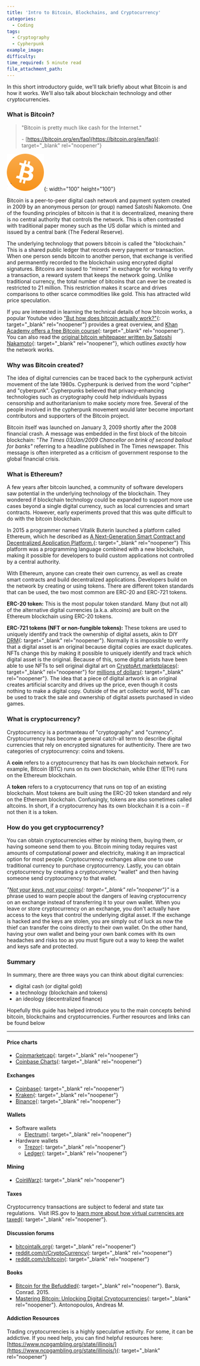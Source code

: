 ```yaml
---
title: 'Intro to Bitcoin, Blockchains, and Cryptocurrency'
categories:
  - Coding
tags:
  - Cryptography
  - Cypherpunk
example_image:
difficulty:
time_required: 5 minute read
file_attachment_path:
---
```


In this short introductory guide, we'll talk briefly about what Bitcoin is and how it works. We'll also talk about blockchain technology and other cryptocurrencies.

### What is Bitcoin?

> "Bitcoin is pretty much like cash for the Internet."
>
>
> \- [https://bitcoin.org/en/faq](https://bitcoin.org/en/faq){: target="_blank" rel="noopener"}

![](/uploads/intro-to-bitcoin-blockchains-and-cryptocurrency/btc-2.png){: width="100" height="100"}

Bitcoin is a peer-to-peer digital cash network and payment system created in 2009 by an anonymous person (or group) named Satoshi Nakomoto. One of the founding principles of bitcoin is that it is decentralized, meaning there is no central authority that controls the network. This is often contrasted with traditional paper money such as the US dollar which is minted and issued by a central bank (The Federal Reserve).

The underlying technology that powers bitcoin is called the "blockchain." This is a shared public ledger that records every payment or transaction. When one person sends bitcoin to another person, that exchange is verified and permanently recorded to the blockchain using encrypted digital signatures. Bitcoins are issued to "miners" in exchange for working to verify a transaction, a reward system that keeps the network going. Unlike traditional currency, the total number of bitcoins that can ever be created is restricted to 21 million. This restriction makes it scarce and drives comparisons to other scarce commodities like gold. This has attracted wild price speculation.

If you are interested in learning the technical details of how bitcoin works, a popular Youtube video ["But how does bitcoin actually work?"](https://www.youtube.com/watch?v=bBC-nXj3Ng4){: target="_blank" rel="noopener"} provides a great overview, and [Khan Academy offers a free Bitcoin course](https://www.khanacademy.org/economics-finance-domain/core-finance/money-and-banking/bitcoin/v/bitcoin-what-is-it){: target="_blank" rel="noopener"}. You can also read the [original bitcoin whitepaper written by Satoshi Nakamoto](https://bitcoin.org/en/bitcoin-paper){: target="_blank" rel="noopener"}, which outlines *exactly* how the network works.

### Why was Bitcoin created?

The idea of digital currencies can be traced back to the cypherpunk activist movement of the late 1980s. Cypherpunk is derived from the word "cipher" and "cyberpunk". Cypherpunks believed that privacy-enhancing technologies such as cryptography could help individuals bypass censorship and authoritarianism to make society more free. Several of the people involved in the cypherpunk movement would later become important contributors and supporters of the Bitcoin project.

Bitcoin itself was launched on January 3, 2009 shortly after the 2008 financial crash. A message was embedded in the first block of the bitcoin blockchain: *"The Times 03/Jan/2009 Chancellor on brink of second bailout for banks"* referring to a headline published in The Times newspaper. This message is often interpreted as a criticism of government response to the global financial crisis.

### What is Ethereum?

A few years after bitcoin launched, a community of software developers saw potential in the underlying technology of the blockchain. They wondered if blockchain technology could be expanded to support more use cases beyond a single digital currency, such as local currencies and smart contracts. However, early experiments proved that this was quite difficult to do with the bitcoin blockchain.

In 2015 a programmer named Vitalik Buterin launched a platform called Ethereum, which he described as [A Next-Generation Smart Contract and Decentralized Application Platform.](https://ethereum.org/en/whitepaper/){: target="_blank" rel="noopener"} This platform was a programming language combined with a new blockchain, making it possible for developers to build custom applications not controlled by a central authority.&nbsp;

With Ethereum, anyone can create their own currency, as well as create smart contracts and build decentralized applications. Developers build on the network by creating or using tokens. There are different token standards that can be used, the two most common are ERC-20 and ERC-721 tokens.

**ERC-20 token:** This is the most popular token standard. Many (but not all) of the alternative digital currencies (a.k.a. altcoins) are built on the Ethereum blockchain using ERC-20 tokens.

**ERC-721 tokens (NFT or non-fungible tokens):** These tokens are used to uniquely identify and track the ownership of digital assets, akin to DIY [DRM](https://en.wikipedia.org/wiki/Digital_rights_management){: target="_blank" rel="noopener"}. Normally it is impossible to verify that a digital asset is an original because digital copies are exact duplicates. NFTs change this by making it possible to uniquely identify and track which digital asset is the original. Because of this, some digital artists have been able to use NFTs to sell original digital art on [CryptoArt marketplaces](https://mymodernmet.com/crypto-art-blockchain/){: target="_blank" rel="noopener"} for [millions of dollars](https://www.nytimes.com/2021/02/24/arts/design/christies-beeple-auction-blockchain-art.html){: target="_blank" rel="noopener"}. The idea that a piece of digital artwork is an original creates artificial scarcity and drives up the price, even though it costs nothing to make a digital copy. Outside of the art collector world, NFTs can be used to track the sale and ownership of digital assets purchased in video games.

### What is cryptocurrency?

Cryptocurrency is a portmanteau of "cryptography" and "currency". Cryptocurrency has become a general catch-all term to describe digital currencies that rely on encrypted signatures for authenticity. There are two categories of cryptocurrency: coins and tokens.

A **coin** refers to a cryptocurrency that has its own blockchain network. For example, Bitcoin (BTC) runs on its own blockchain, while Ether (ETH) runs on the Ethereum blockchain.

A **token** refers to a cryptocurrency that runs on top of an existing blockchain. Most tokens are built using the ERC-20 token standard and rely on the Ethereum blockchain. Confusingly, tokens are also sometimes called altcoins. In short, if a cryptocurrency has its own blockchain it is a coin – if not then it is a token.

### How do you get cryptocurrency?

You can obtain cryptocurrencies either by mining them, buying them, or having someone send them to you. Bitcoin mining today requires vast amounts of computational power and electricity, making it an impractical option for most people. Cryptocurrency exchanges allow one to use traditional currency to purchase cryptocurrency. Lastly, you can obtain cryptocurrency by creating a cryptocurrency "wallet" and then having someone send cryptocurrency to that wallet.

*"[Not your keys, not your coins](https://www.youtube.com/watch?v=dnC5mFaIW3Q){: target="_blank" rel="noopener"}"* is a phrase used to warn people about the dangers of leaving cryptocurrency on an exchange instead of transferring it to your own wallet. When you leave or store cryptocurrency on an exchange, you don't actually have access to the keys that control the underlying digital asset. If the exchange is hacked and the keys are stolen, you are simply out of luck as now the thief can transfer the coins directly to their own wallet. On the other hand, having your own wallet and being your own bank comes with its own headaches and risks too as you must figure out a way to keep the wallet and keys safe and protected.

### Summary

In summary, there are three ways you can think about digital currencies:

* digital cash (or digital gold)
* a technology (blockchain and tokens)
* an ideology (decentralized finance)

Hopefully this guide has helped introduce you to the main concepts behind bitcoin, blockchains and cryptocurrencies. Further resources and links can be found below

---

#### Price charts

* [Coinmarketcap](https://coinmarketcap.com/){: target="_blank" rel="noopener"}
* [Coinbase Charts](https://pro.coinbase.com/trade/BTC-USD){: target="_blank" rel="noopener"}

#### Exchanges

* [Coinbase](http://coinbase.com/){: target="_blank" rel="noopener"}
* [Kraken](https://www.kraken.com/){: target="_blank" rel="noopener"}
* [Binance](https://www.binance.us){: target="_blank" rel="noopener"}

#### Wallets

* Software wallets
  * [Electrum](https://electrum.org){: target="_blank" rel="noopener"}
* Hardware wallets
  * [Trezor](https://trezor.io/){: target="_blank" rel="noopener"}
  * [Ledger](https://www.ledger.com/){: target="_blank" rel="noopener"}

#### Mining

* [CoinWarz](https://www.coinwarz.com/){: target="_blank" rel="noopener"}

#### Taxes

Cryptocurrency transactions are subject to federal and state tax regulations.&nbsp; Visit IRS.gov to [learn more about how virtual currencies are taxed](https://www.irs.gov/businesses/small-businesses-self-employed/virtual-currencies){: target="_blank" rel="noopener"}.

#### Discussion forums

* [bitcointalk.org](http://bitcointalk.org){: target="_blank" rel="noopener"}
* [reddit.com/r/CryptoCurrency](https://www.reddit.com/r/CryptoCurrency/){: target="_blank" rel="noopener"}
* [reddit.com/r/bitcoin](https://www.reddit.com/r/CryptoCurrency/){: target="_blank" rel="noopener"}

#### Books

* [Bitcoin for the Befuddled](https://chipublib.bibliocommons.com/item/show/1639508126){: target="_blank" rel="noopener"}. Barsk, Conrad. 2015.
* [Mastering Bitcoin: Unlocking Digital Cryptocurrencies](https://chipublib.bibliocommons.com/item/show/1652503126){: target="_blank" rel="noopener"}. Antonopoulos, Andreas M.

#### Addiction Resources

Trading cryptocurrencies is a highly speculative activity. For some, it can be addictive. If you need help, you can find helpful resources here: [https://www.ncpgambling.org/state/illinois/](https://www.ncpgambling.org/state/illinois/){: target="_blank" rel="noopener"}<br>&nbsp;
